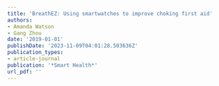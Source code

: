 ```yaml
---
title: 'BreathEZ: Using smartwatches to improve choking first aid'
authors:
- Amanda Watson
- Gang Zhou
date: '2019-01-01'
publishDate: '2023-11-09T04:01:28.503636Z'
publication_types:
- article-journal
publication: '*Smart Health*'
url_pdf: '' 
---
```

